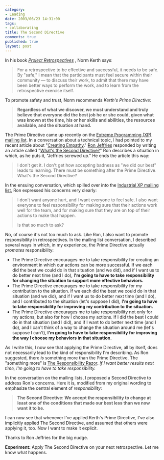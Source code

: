 ```yaml
--- 
category: 
- Leading
date: 2003/06/23 14:31:00
tags: 
- collaborating
title: The Second Directive
comments: true
published: true
layout: post
---
```


<p> In his book <em>
<a href="http://www.amazon.com/exec/obidos/ASIN/0932633447/dalehemer-20">Project Retrospectives</a>
</em>, Norm Kerth says: </p>
<blockquote>
<p> For a retrospective to be effective and successful, it needs to be safe. By "safe," I mean that the participants must feel secure within their community — to discuss their work, to admit that there may have been better ways to perform the work, and to learn from the retrospective exercise itself. </p>
</blockquote>
<p> To promote safety and trust, Norm recommends <em>Kerth's Prime Directive:</em>
</p>
<blockquote>
<p>
<strong> Regardless of what we discover, we must understand and truly believe that everyone did the best job he or she could, given what was known at the time, his or her skills and abilities, the resources available, and the situation at hand. </strong>
</p>
</blockquote>
<p> The Prime Directive came up recently on the <a href="http://groups.yahoo.com/group/extremeprogramming">Extreme Programming (XP) mailing list</a>. In a conversation about a technical topic, I had pointed to my recent article about "<a href="/2003/06/creating_empathy/">Creating Empathy</a>." <a href="http://www.objectmentor.com/aboutUs/bios/Ron%20Jeffries">Ron Jeffries</a> responded by writing an article called "<a href="http://www.xprogramming.com/xpmag/jatPrimeThis.htm">What's the Second Directive?</a>" Ron describes a situation in which, as he puts it, "Jeffries screwed up." He ends the article this way: </p>
<blockquote>
<p> I don't get it. I don't get how accepting badness as "we did our best" leads to learning. There must be something after the Prime Directive. What's the Second Directive? </p>
</blockquote>
<p> In the ensuing conversation, which spilled over into the <a href="http://groups.yahoo.com/group/industrialxp">Industrial XP mailing list</a>, Ron expressed his concerns very clearly: </p>
<blockquote>
<p> I don't want anyone hurt, and I want everyone to feel safe. I also want everyone to feel responsibility for making sure that their actions work well for the team, and for making sure that they are on top of their actions to make that happen. </p>
<p> Is that so much to ask? </p>
</blockquote>
<p> No, of course it's not too much to ask. Like Ron, I also want to promote responsibility in retrospectives. In the mailing list conversation, I described several ways in which, in my experience, the Prime Directive actually <em>promotes</em> responsibility: </p>
<ul>
<li>The Prime Directive     encourages me to take responsibility     for creating an environment     in which our actions can be more successful.     If we each did the best we could do in that situation     (and we did),     and if I want us to do better next time     (and I do),     <strong>     I'm going to have to take responsibility     for changing the situation     to support more effective behaviors.     </strong>
</li>
<li>The Prime Directive     encourages me to take responsibility     for my contribution to the situation.     If we each did the best we could do in that situation     (and we did),     and if I want us to do better next time     (and I do),     and I contributed to the situation     (let's suppose I did),     <strong>     I'm going to have to take responsibility     for improving my contribution to the situation.     </strong>
</li>
<li>The Prime Directive     encourages me to take responsibility     not only for my actions,     but also for how I choose my actions.     If I did the best I could do in that situation     (and I did),     and if I want to do better next time     (and I do),     and I can't think of a way     to change the situation around me     (let's suppose I can't),     <strong>     I'm going to have to take responsibility     for improving the way I choose my behaviors in that situation.     </strong>
</li>
</ul>
<p> As I write this, I now see that applying the Prime Directive, all by itself, does not necessarily lead to the kind of responsibility I'm describing. As Ron suggested, there <em>is</em> something more than the Prime Directive. The "something more" is <a href="/2003/04/the_responsibility_razor/">The Responsibility Razor</a>. <em>If I want better results next time, I'm going to have to take responsibility.</em>
</p>
<p> In the conversation on the mailing lists, I proposed a Second Directive to address Ron's concerns. Here it is, modified from my original wording to emphasize the central element of <em>responsibility</em>: </p>
<blockquote>
<p>
<strong> The Second Directive: We accept the responsibility to change at least one of the conditions that made our best less than we now want it to be. </strong>
</p>
</blockquote>
<p> I can now see that whenever I've applied Kerth's Prime Directive, I've also implicitly applied The Second Directive, and assumed that others were applying it, too. Now I want to make it explicit. </p>
<p> Thanks to Ron Jeffries for the big nudge. </p>
<p>
<strong>Experiment:</strong> Apply The Second Directive on your next retrospective. Let me know what happens. </p>
